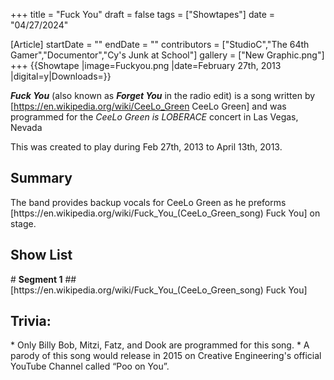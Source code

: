 +++
title = "Fuck You"
draft = false
tags = ["Showtapes"]
date = "04/27/2024"

[Article]
startDate = ""
endDate = ""
contributors = ["StudioC","The 64th Gamer","Documentor","Cy's Junk at School"]
gallery = ["New Graphic.png"]
+++
{{Showtape
|image=Fuckyou.png
|date=February 27th, 2013
|digital=y|Downloads=}}

<b><i>Fuck You</b></i> (also known as <b><i>Forget You</b></i> in the radio edit) is a song written by [https://en.wikipedia.org/wiki/CeeLo_Green CeeLo Green] and was programmed for the <i>CeeLo Green is LOBERACE</i> concert in Las Vegas, Nevada

This was created to play during Feb 27th, 2013 to April 13th, 2013.

<h2>Summary</h2>
The band provides backup vocals for CeeLo Green as he preforms [https://en.wikipedia.org/wiki/Fuck_You_(CeeLo_Green_song) Fuck You] on stage.

<h2>Show List</h2>
#<b></b> <b>Segment 1</b>
##[https://en.wikipedia.org/wiki/Fuck_You_(CeeLo_Green_song) Fuck You]


<h2>Trivia:</h2>
* Only Billy Bob, Mitzi, Fatz, and Dook are programmed for this song.
* A parody of this song would release in 2015 on Creative Engineering's official YouTube Channel called “Poo on You”.